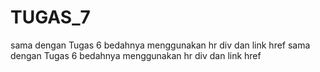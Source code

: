 # TUGAS_7
sama dengan Tugas 6 bedahnya menggunakan hr div dan link href
sama dengan Tugas 6 bedahnya menggunakan hr div dan link href

